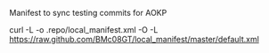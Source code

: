 Manifest to sync testing commits for AOKP


curl -L -o .repo/local_manifest.xml -O -L https://raw.github.com/BMc08GT/local_manifest/master/default.xml